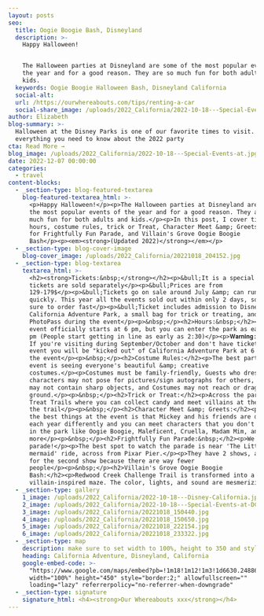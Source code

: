 ```yaml
---
layout: posts
seo:
  title: Oogie Boogie Bash, Disneyland
  description: >-
    Happy Halloween!


    The Halloween parties at Disneyland are some of the most popular events of
    the year and for a good reason. They are so much fun for both adults and
    kids.
  keywords: Oogie Boogie Halloween Bash, Disneyland California
  social-alt:
  url: /https://ourwhereabouts.com/tips/renting-a-car
  social-share_image: /uploads/2022_California/2022-10-18---Special-Events-at.jpg
author: Elizabeth
blog-summary: >-
  Halloween at the Disney Parks is one of our favorite times to visit. Here's
  everything you need to know about the 2022 party
cta: Read More →
blog_image: /uploads/2022_California/2022-10-18---Special-Events-at.jpg
date: 2022-12-07 00:00:00
categories:
  - travel
content-blocks:
  - _section-type: blog-featured-textarea
    blog-featured-textarea_html: >-
      <p>Happy Halloween!</p><p>The Halloween parties at Disneyland are some of
      the most popular events of the year and for a good reason. They are so
      much fun for both adults and kids.</p><p>In this post, I cover tickets,
      hours, costume rules, trick or Treat, Character Meet &amp; Greets, tips
      for Frightfully Fun Parade, and Villain's Grove Oogie Boogie
      Bash</p><p><em><strong>(Updated 2022)</strong></em></p>
  - _section-type: blog-cover-image
    blog-cover_image: /uploads/2022_California/20221018_204152.jpg
  - _section-type: blog-textarea
    textarea_html: >-
      <h2><strong>Tickets:&nbsp;</strong></h2><p>&bull;It is a special event so
      tickets are sold separately</p><p>&bull;Prices are from
      129-179$</p><p>&bull;Tickets go on sale around July &amp; can run out
      quickly. This year all the events sold out within only 2 days, so make
      sure to order fast</p><p>&bull;Ticket includes admission to Disney
      California Adventure Park, a small bag for trick or treating, and a
      PhotoPass during the event</p><p>&nbsp;</p><h2>Hours:&nbsp;</h2><p>The
      event officially starts at 6 pm, but you can enter the park as early as 3
      pm (People start getting in line as early as 2:30)</p><p>𝐖𝐚𝐫𝐧𝐢𝐧𝐠:
      If you're visiting during September/October and don't have tickets for the
      event you will be "kicked out" of California Adventure Park at 6 pm for
      the event</p><p>&nbsp;</p><h2>Costume Rules:</h2><p>The best part of the
      event is seeing everyone's beautiful &amp; creative
      costumes.</p><p>Costumes must be family-friendly, Guests who dress like
      characters may not pose for pictures/sign autographs for others, costumes
      may not contain sharp objects, and Costumes may not reach or drag on the
      ground.</p><p>&nbsp;</p><h2>Trick or Treat:</h2><p>Across the park are
      Treat Trails where you can collect candy and meet villains at the end of
      the trail</p><p>&nbsp;</p><h2>Character Meet &amp; Greets:</h2><p>One of
      the best things at the event is that Mickey and his friends are dressed up
      each year differently and you can meet characters that you don't often see
      in the park like Oogie Boogie, Maleficent, Cruella, Madam Mim, and
      more</p><p>&nbsp;</p><h2>Frightfully Fun Parade:&nbsp;</h2><p>We love this
      parade!</p><p>The best spot to watch the parade is near 'The Little
      mermaid' ride, across from Pixar Pier.</p><p>They have 2 shows, always go
      for the second show because there are way fewer
      people</p><p>&nbsp;</p><h2>Villain's Grove Oogie Boogie
      Bash:</h2><p>Redwood Creek Challenge Trail is transformed into a mystical
      villain-inspired maze. The color, lights, and sound are mesmerizing</p>
  - _section-type: gallery
    1_image: /uploads/2022_California/2022-10-18---Disney-California.jpg
    2_image: /uploads/2022_California/2022-10-18---Special-Events-at-DCA.jpg
    3_image: /uploads/2022_California/20221018_150440.jpg
    4_image: /uploads/2022_California/20221018_150650.jpg
    5_image: /uploads/2022_California/20221018_222154.jpg
    6_image: /uploads/2022_California/20221018_233322.jpg
  - _section-type: map
    description: make sure to set width to 100%, height to 350 and style to border 2
    heading: California Adventure, Disneyland, California
    google-embed-code: >-
      "https://www.google.com/maps/embed?pb=!1m18!1m12!1m3!1d6630.248866421702!2d-117.92774740851443!3d33.80910179299757!2m3!1f0!2f0!3f0!3m2!1i1024!2i768!4f13.1!3m3!1m2!1s0x80dcd7d58be1e565%3A0x6a8fdc07e900c261!2sDisney%20California%20Adventure%20Park!5e0!3m2!1sen!2sil!4v1670673435523!5m2!1sen!2sil"
      width="100%" height="450" style="border:2;" allowfullscreen=""
      loading="lazy" referrerpolicy="no-referrer-when-downgrade"
  - _section-type: signature
    signature_html: <h4><strong>Our Whereabouts xxx</strong></h4>
---
```

